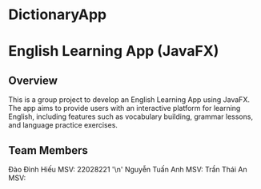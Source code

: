 # DictionaryApp
<h1>English Learning App (JavaFX)</h1>

<h2>Overview</h2>
This is a group project to develop an English Learning App using JavaFX. The app aims to provide users with an interactive platform for learning English, including features such as vocabulary building, grammar lessons, and language practice exercises.

<h2>Team Members</h2>
Đào Đình Hiếu MSV: 22028221 '\n'
Nguyễn Tuấn Anh MSV:
Trần Thái An MSV: 

